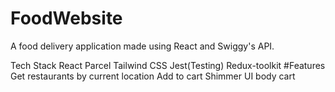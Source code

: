 # FoodWebsite

A food delivery application made using React and Swiggy's API.

Tech Stack
React
Parcel
Tailwind CSS
Jest(Testing)
Redux-toolkit
#Features
Get restaurants by current location
Add to cart
Shimmer UI
body cart
